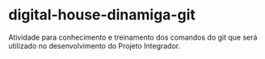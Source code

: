 # digital-house-dinamiga-git
Atividade para conhecimento e treinamento dos comandos do git que será utilizado  no desenvolvimento do Projeto Integrador.
